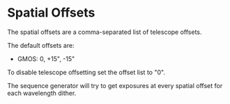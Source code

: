 # Spatial Offsets

The spatial offsets are a comma-separated list of telescope offsets.

The default offsets are:
- GMOS:  0, +15", -15"

To disable telescope offsetting set the offset list to "0".

The sequence generator will try to get exposures at every spatial offset for each wavelength dither.
